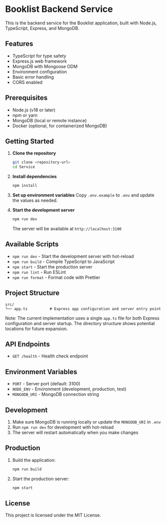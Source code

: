 # Booklist Backend Service

This is the backend service for the Booklist application, built with Node.js, TypeScript, Express, and MongoDB.

## Features

- TypeScript for type safety
- Express.js web framework
- MongoDB with Mongoose ODM
- Environment configuration
- Basic error handling
- CORS enabled

## Prerequisites

- Node.js (v18 or later)
- npm or yarn
- MongoDB (local or remote instance)
- Docker (optional, for containerized MongoDB)

## Getting Started

1. **Clone the repository**
   ```bash
   git clone <repository-url>
   cd Service
   ```

2. **Install dependencies**
   ```bash
   npm install
   ```

3. **Set up environment variables**
   Copy `.env.example` to `.env` and update the values as needed.

4. **Start the development server**
   ```bash
   npm run dev
   ```
   The server will be available at `http://localhost:3100`

## Available Scripts

- `npm run dev` - Start the development server with hot-reload
- `npm run build` - Compile TypeScript to JavaScript
- `npm start` - Start the production server
- `npm run lint` - Run ESLint
- `npm run format` - Format code with Prettier

## Project Structure

```
src/
└── app.ts          # Express app configuration and server entry point
```

Note: The current implementation uses a single `app.ts` file for both Express configuration and server startup. The directory structure shows potential locations for future expansion.

## API Endpoints

- `GET /health` - Health check endpoint

## Environment Variables

- `PORT` - Server port (default: 3100)
- `NODE_ENV` - Environment (development, production, test)
- `MONGODB_URI` - MongoDB connection string

## Development

1. Make sure MongoDB is running locally or update the `MONGODB_URI` in `.env`
2. Run `npm run dev` for development with hot-reload
3. The server will restart automatically when you make changes

## Production

1. Build the application:
   ```bash
   npm run build
   ```
2. Start the production server:
   ```bash
   npm start
   ```

## License

This project is licensed under the MIT License.
